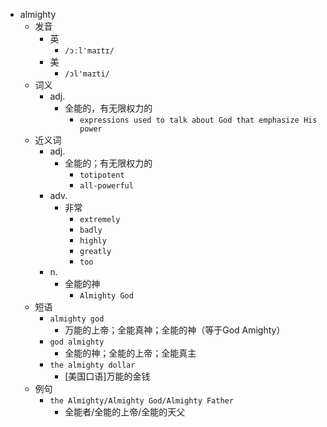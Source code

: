 - almighty
  - 发音
    - 英
      - `/ɔːl'maɪtɪ/`
    - 美
      - `/ɔl'maɪti/`
  - 词义
    - adj.
      - 全能的，有无限权力的
        - `expressions used to talk about God that emphasize His power`
  - 近义词
    - adj.
      - 全能的；有无限权力的
        - `totipotent`
        - `all-powerful`
    - adv.
      - 非常
        - `extremely`
        - `badly`
        - `highly`
        - `greatly`
        - `too`
    - n.
      - 全能的神
        - `Almighty God`
  - 短语
    - `almighty god`
      - 万能的上帝；全能真神；全能的神（等于God Amighty） 
    - `god almighty`
      - 全能的神；全能的上帝；全能真主 
    - `the almighty dollar`
      - [美国口语]万能的金钱 
  - 例句
    - `the Almighty/Almighty God/Almighty Father`
      - 全能者/全能的上帝/全能的天父

